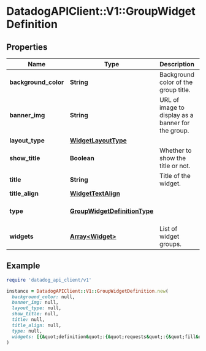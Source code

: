# DatadogAPIClient::V1::GroupWidgetDefinition

## Properties

| Name                 | Type                                                          | Description                                        | Notes                        |
| -------------------- | ------------------------------------------------------------- | -------------------------------------------------- | ---------------------------- |
| **background_color** | **String**                                                    | Background color of the group title.               | [optional]                   |
| **banner_img**       | **String**                                                    | URL of image to display as a banner for the group. | [optional]                   |
| **layout_type**      | [**WidgetLayoutType**](WidgetLayoutType.md)                   |                                                    |                              |
| **show_title**       | **Boolean**                                                   | Whether to show the title or not.                  | [optional][default to true]  |
| **title**            | **String**                                                    | Title of the widget.                               | [optional]                   |
| **title_align**      | [**WidgetTextAlign**](WidgetTextAlign.md)                     |                                                    | [optional]                   |
| **type**             | [**GroupWidgetDefinitionType**](GroupWidgetDefinitionType.md) |                                                    | [default to &#39;group&#39;] |
| **widgets**          | [**Array&lt;Widget&gt;**](Widget.md)                          | List of widget groups.                             |                              |

## Example

```ruby
require 'datadog_api_client/v1'

instance = DatadogAPIClient::V1::GroupWidgetDefinition.new(
  background_color: null,
  banner_img: null,
  layout_type: null,
  show_title: null,
  title: null,
  title_align: null,
  type: null,
  widgets: [{&quot;definition&quot;:{&quot;requests&quot;:{&quot;fill&quot;:{&quot;q&quot;:&quot;system.cpu.user&quot;}},&quot;type&quot;:&quot;hostmap&quot;}}]
)
```
